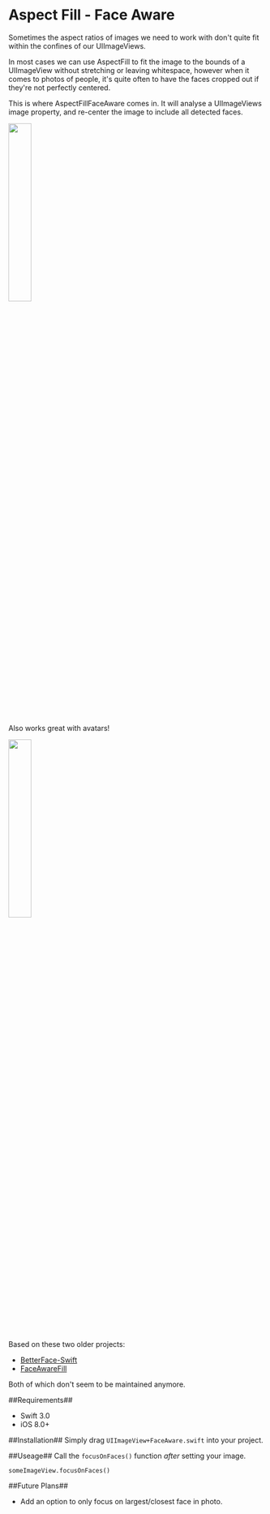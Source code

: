 # Aspect Fill - Face Aware

Sometimes the aspect ratios of images we need to work with don't quite fit within the confines of our UIImageViews.

In most cases we can use AspectFill to fit the image to the bounds of a UIImageView without stretching or leaving whitespace, however when it comes to photos of people, it's quite often to have the faces cropped out if they're not perfectly centered.

This is where AspectFillFaceAware comes in.
It will analyse a UIImageViews image property, and re-center the image to include all detected faces.

<img src="https://raw.githubusercontent.com/BeauNouvelle/AspectFillFaceAware/master/largeExample.png" width=30%>

Also works great with avatars!

<img src="https://raw.githubusercontent.com/BeauNouvelle/AspectFillFaceAware/master/avatarExample.png" width=30%>

Based on these two older projects:

* [BetterFace-Swift](https://github.com/croath/UIImageView-BetterFace-Swift)
* [FaceAwareFill](https://github.com/Julioacarrettoni/UIImageView_FaceAwareFill)

Both of which don't seem to be maintained anymore.

##Requirements##
* Swift 3.0
* iOS 8.0+

##Installation##
Simply drag `UIImageView+FaceAware.swift` into your project.

##Useage##
Call the `focusOnFaces()` function *after* setting your image.

```
someImageView.focusOnFaces()
```

##Future Plans##
* Add an option to only focus on largest/closest face in photo.







